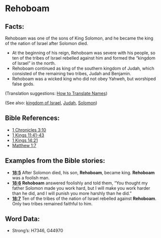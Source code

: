 # Rehoboam

## Facts:

Rehoboam was one of the sons of King Solomon, and he became the king of the nation of Israel after Solomon died.

* At the beginning of his reign, Rehoboam was severe with his people, so ten of the tribes of Israel rebelled against him and formed the “kingdom of Israel” in the north.
* Rehoboam continued as king of the southern kingdom of Judah, which consisted of the remaining two tribes, Judah and Benjamin.
* Rehoboam was a wicked king who did not obey Yahweh, but worshiped false gods.

(Translation suggestions: [How to Translate Names](rc://en/ta/man/translate/translate-names))

(See also: [kingdom of Israel](../names/kingdomofisrael.md), [Judah](../names/kingdomofjudah.md), [Solomon](../names/solomon.md))

## Bible References:

* [1 Chronicles 3:10](rc://en/tn/help/1ch/03/10)
* [1 Kings 11:41-43](rc://en/tn/help/1ki/11/41)
* [1 Kings 14:21](rc://en/tn/help/1ki/14/21)
* [Matthew 1:7](rc://en/tn/help/mat/01/07)

## Examples from the Bible stories:

* __[18:5](rc://en/tn/help/obs/18/05)__ After Solomon died, his son, __Rehoboam__, became king. __Rehoboam__ was a foolish man.
* __[18:6](rc://en/tn/help/obs/18/06)__ __Rehoboam__ answered foolishly and told them, “You thought my father Solomon made you work hard, but I will make you work harder than he did, and I will punish you more harshly than he did.”
* __[18:7](rc://en/tn/help/obs/18/07)__ Ten of the tribes of the nation of Israel rebelled against __Rehoboam__. Only two tribes remained faithful to him.

## Word Data:

* Strong’s: H7346, G44970
